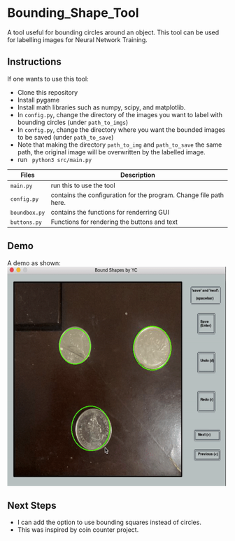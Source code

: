 # Bounding_Shape_Tool
A tool useful for bounding circles around an object. This tool can be used for labelling images for Neural Network Training.
## Instructions
If one wants to use this tool:
- Clone this repository
- Install pygame
- Install math libraries such as numpy, scipy, and matplotlib.
- In ```config.py```, change the directory of the images you want to label with bounding circles (under ```path_to_imgs```)
- In ```config.py```, change the directory where you want the bounded images to be saved (under ```path_to_save```)
- Note that making the directory ```path_to_img``` and ```path_to_save``` the same path, the original image will be overwritten by the labelled image.
- run   ``` python3 src/main.py```


| Files| Description|
|-----|-------------|
| ```main.py```| run this to use the tool|
| ```config.py``` | contains the configuration for the program. Change file path here.|
|```boundbox.py```| contains the functions for renderring GUI|
|```buttons.py ```| Functions for rendering the buttons and text|

## Demo
A demo as shown:                                
<img src = "https://github.com/yvielcastillejos/Bounding_Shape_Tool/blob/main/Bound.gif" width = "500" height = "500">

## Next Steps
- I can add the option to use bounding squares instead of circles.
- This was inspired by coin counter project.
